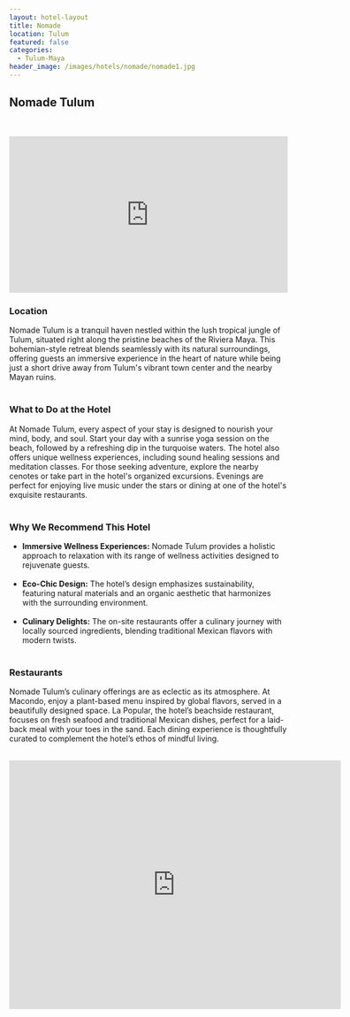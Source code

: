 ```yaml
---
layout: hotel-layout
title: Nomade
location: Tulum
featured: false
categories:
  - Tulum-Maya
header_image: /images/hotels/nomade/nomade1.jpg
---
```

## Nomade Tulum  
&nbsp;

<style>.embed-container { position: relative; padding-bottom: 56.25%; height: 0; overflow: hidden; max-width: 100%; } .embed-container iframe, .embed-container object, .embed-container embed { position: absolute; top: 0; left: 0; width: 100%; height: 100%; }</style>

<div class="embed-container"><iframe src="https://www.youtube.com/embed/cgHR3TzpEf8" frameborder="0" allowfullscreen=""></iframe></div>


### Location  
Nomade Tulum is a tranquil haven nestled within the lush tropical jungle of Tulum, situated right along the pristine beaches of the Riviera Maya. This bohemian-style retreat blends seamlessly with its natural surroundings, offering guests an immersive experience in the heart of nature while being just a short drive away from Tulum's vibrant town center and the nearby Mayan ruins.  
&nbsp;

### What to Do at the Hotel  
At Nomade Tulum, every aspect of your stay is designed to nourish your mind, body, and soul. Start your day with a sunrise yoga session on the beach, followed by a refreshing dip in the turquoise waters. The hotel also offers unique wellness experiences, including sound healing sessions and meditation classes. For those seeking adventure, explore the nearby cenotes or take part in the hotel's organized excursions. Evenings are perfect for enjoying live music under the stars or dining at one of the hotel's exquisite restaurants.  
&nbsp;

### Why We Recommend This Hotel  
- **Immersive Wellness Experiences:** Nomade Tulum provides a holistic approach to relaxation with its range of wellness activities designed to rejuvenate guests.  
&nbsp;
- **Eco-Chic Design:** The hotel’s design emphasizes sustainability, featuring natural materials and an organic aesthetic that harmonizes with the surrounding environment.  
&nbsp;
- **Culinary Delights:** The on-site restaurants offer a culinary journey with locally sourced ingredients, blending traditional Mexican flavors with modern twists.  
&nbsp;

### Restaurants  
Nomade Tulum’s culinary offerings are as eclectic as its atmosphere. At Macondo, enjoy a plant-based menu inspired by global flavors, served in a beautifully designed space. La Popular, the hotel’s beachside restaurant, focuses on fresh seafood and traditional Mexican dishes, perfect for a laid-back meal with your toes in the sand. Each dining experience is thoughtfully curated to complement the hotel’s ethos of mindful living.  
&nbsp;

<div class='map-container center'>

<iframe src="https://www.google.com/maps/embed?pb=!1m18!1m12!1m3!1d3745.9508782044786!2d-87.46820921587529!3d20.1360968330804!2m3!1f0!2f0!3f0!3m2!1i1024!2i768!4f13.1!3m3!1m2!1s0x8f4fd74d982f2dc7%3A0x5112c9052be342ef!2sN%C3%B4made%20Tulum!5e0!3m2!1ses!2smx!4v1723680556331!5m2!1ses!2smx" width="600" height="450" style="border:0;" allowfullscreen="" loading="lazy" referrerpolicy="no-referrer-when-downgrade"></iframe>

</div>
&nbsp;
